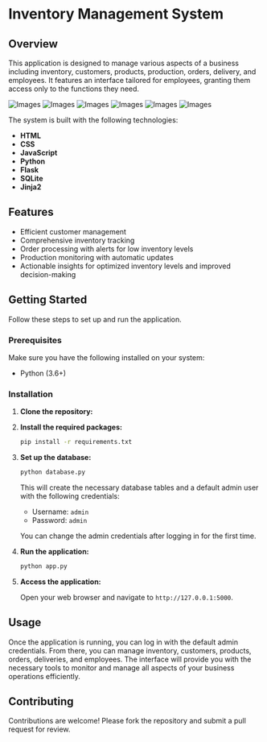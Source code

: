 
# Inventory Management System

## Overview

This application is designed to manage various aspects of a business including inventory, customers, products, production, orders, delivery, and employees. It features an interface tailored for employees, granting them access only to the functions they need. 

![Images](./Images/1)
![Images](./Images/2)
![Images](./Images/3)
![Images](./Images/4)
![Images](./Images/5)
![Images](./Images/6)

The system is built with the following technologies:
- **HTML**
- **CSS**
- **JavaScript**
- **Python**
- **Flask**
- **SQLite**
- **Jinja2**

## Features

- Efficient customer management
- Comprehensive inventory tracking
- Order processing with alerts for low inventory levels
- Production monitoring with automatic updates
- Actionable insights for optimized inventory levels and improved decision-making

## Getting Started

Follow these steps to set up and run the application.

### Prerequisites

Make sure you have the following installed on your system:
- Python (3.6+)

### Installation

1. **Clone the repository:**

2. **Install the required packages:**
   ```bash
   pip install -r requirements.txt
   ```

3. **Set up the database:**
   ```bash
   python database.py
   ```

   This will create the necessary database tables and a default admin user with the following credentials:
   - Username: `admin`
   - Password: `admin`
   
   You can change the admin credentials after logging in for the first time.

4. **Run the application:**
   ```bash
   python app.py
   ```

5. **Access the application:**

   Open your web browser and navigate to `http://127.0.0.1:5000`.

## Usage

Once the application is running, you can log in with the default admin credentials. From there, you can manage inventory, customers, products, orders, deliveries, and employees. The interface will provide you with the necessary tools to monitor and manage all aspects of your business operations efficiently.

## Contributing

Contributions are welcome! Please fork the repository and submit a pull request for review.